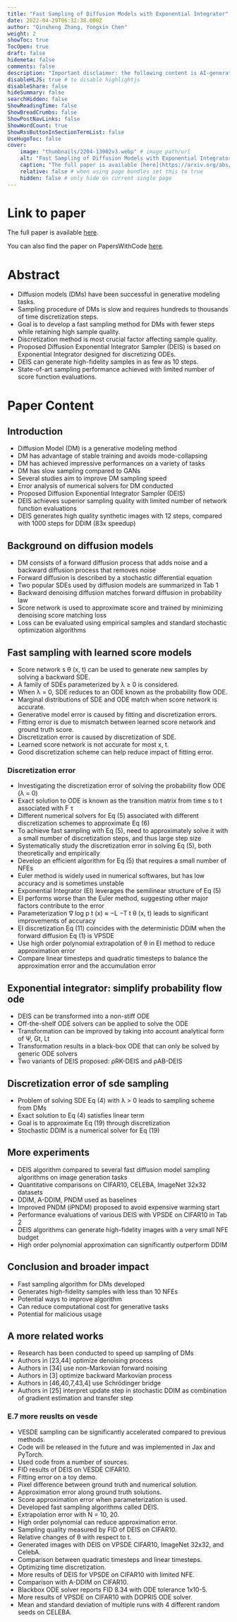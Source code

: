 ```yaml
---
title: "Fast Sampling of Diffusion Models with Exponential Integrator"
date: 2022-04-29T06:32:38.000Z
author: "Qinsheng Zhang, Yongxin Chen"
weight: 2
showToc: true
TocOpen: true
draft: false
hidemeta: false
comments: false
description: "Important disclaimer: the following content is AI-generated, please make sure to fact check the presented information by reading the full paper."
disableHLJS: true # to disable highlightjs
disableShare: false
hideSummary: false
searchHidden: false
ShowReadingTime: false
ShowBreadCrumbs: false
ShowPostNavLinks: false
ShowWordCount: true
ShowRssButtonInSectionTermList: false
UseHugoToc: false
cover:
    image: "thumbnails/2204-13902v3.webp" # image path/url
    alt: "Fast Sampling of Diffusion Models with Exponential Integrator" # alt text
    caption: "The full paper is available [here](https://arxiv.org/abs/2204.13902)." # display caption under cover
    relative: false # when using page bundles set this to true
    hidden: false # only hide on current single page
---
```


# Link to paper
The full paper is available [here](https://arxiv.org/abs/2204.13902).

You can also find the paper on PapersWithCode [here](https://paperswithcode.com/paper/fast-sampling-of-diffusion-models-with).

# Abstract
- Diffusion models (DMs) have been successful in generative modeling tasks.
- Sampling procedure of DMs is slow and requires hundreds to thousands of time discretization steps.
- Goal is to develop a fast sampling method for DMs with fewer steps while retaining high sample quality.
- Discretization method is most crucial factor affecting sample quality.
- Proposed Diffusion Exponential Integrator Sampler (DEIS) is based on Exponential Integrator designed for discretizing ODEs.
- DEIS can generate high-fidelity samples in as few as 10 steps.
- State-of-art sampling performance achieved with limited number of score function evaluations.

# Paper Content

## Introduction
- Diffusion Model (DM) is a generative modeling method
- DM has advantage of stable training and avoids mode-collapsing
- DM has achieved impressive performances on a variety of tasks
- DM has slow sampling compared to GANs
- Several studies aim to improve DM sampling speed
- Error analysis of numerical solvers for DM conducted
- Proposed Diffusion Exponential Integrator Sampler (DEIS)
- DEIS achieves superior sampling quality with limited number of network function evaluations
- DEIS generates high quality synthetic images with 12 steps, compared with 1000 steps for DDIM (83x speedup)

## Background on diffusion models
- DM consists of a forward diffusion process that adds noise and a backward diffusion process that removes noise
- Forward diffusion is described by a stochastic differential equation
- Two popular SDEs used by diffusion models are summarized in Tab 1
- Backward denoising diffusion matches forward diffusion in probability law
- Score network is used to approximate score and trained by minimizing denoising score matching loss
- Loss can be evaluated using empirical samples and standard stochastic optimization algorithms

## Fast sampling with learned score models
- Score network s θ (x, t) can be used to generate new samples by solving a backward SDE.
- A family of SDEs parameterized by λ ≥ 0 is considered.
- When λ = 0, SDE reduces to an ODE known as the probability flow ODE.
- Marginal distributions of SDE and ODE match when score network is accurate.
- Generative model error is caused by fitting and discretization errors.
- Fitting error is due to mismatch between learned score network and ground truth score.
- Discretization error is caused by discretization of SDE.
- Learned score network is not accurate for most x, t.
- Good discretization scheme can help reduce impact of fitting error.

### Discretization error
- Investigating the discretization error of solving the probability flow ODE (λ = 0)
- Exact solution to ODE is known as the transition matrix from time s to t associated with F τ
- Different numerical solvers for Eq (5) associated with different discretization schemes to approximate Eq (6)
- To achieve fast sampling with Eq (5), need to approximately solve it with a small number of discretization steps, and thus large step size
- Systematically study the discretization error in solving Eq (5), both theoretically and empirically
- Develop an efficient algorithm for Eq (5) that requires a small number of NFEs
- Euler method is widely used in numerical softwares, but has low accuracy and is sometimes unstable
- Exponential Integrator (EI) leverages the semilinear structure of Eq (5)
- EI performs worse than the Euler method, suggesting other major factors contribute to the error
- Parameterization ∇ log p t (x) ≈ −L −T t θ (x, t) leads to significant improvements of accuracy
- EI discretization Eq (11) coincides with the deterministic DDIM when the forward diffusion Eq (1) is VPSDE
- Use high order polynomial extrapolation of θ in EI method to reduce approximation error
- Compare linear timesteps and quadratic timesteps to balance the approximation error and the accumulation error

## Exponential integrator: simplify probability flow ode
- DEIS can be transformed into a non-stiff ODE
- Off-the-shelf ODE solvers can be applied to solve the ODE
- Transformation can be improved by taking into account analytical form of Ψ, Gt, Lt
- Transformation results in a black-box ODE that can only be solved by generic ODE solvers
- Two variants of DEIS proposed: ρRK-DEIS and ρAB-DEIS

## Discretization error of sde sampling
- Problem of solving SDE Eq (4) with λ > 0 leads to sampling scheme from DMs
- Exact solution to Eq (4) satisfies linear term
- Goal is to approximate Eq (19) through discretization
- Stochastic DDIM is a numerical solver for Eq (19)

## More experiments
- DEIS algorithm compared to several fast diffusion model sampling algorithms on image generation tasks
- Quantitative comparisons on CIFAR10, CELEBA, ImageNet 32x32 datasets
- DDIM, A-DDIM, PNDM used as baselines
- Improved PNDM (iPNDM) proposed to avoid expensive warming start
- Performance evaluations of various DEIS with VPSDE on CIFAR10 in Tab 2
- DEIS algorithms can generate high-fidelity images with a very small NFE budget
- High order polynomial approximation can significantly outperform DDIM

## Conclusion and broader impact
- Fast sampling algorithm for DMs developed
- Generates high-fidelity samples with less than 10 NFEs
- Potential ways to improve algorithm
- Can reduce computational cost for generative tasks
- Potential for malicious usage

## A more related works
- Research has been conducted to speed up sampling of DMs
- Authors in [23,44] optimize denoising process
- Authors in [34] use non-Markovian forward noising
- Authors in [3] optimize backward Markovian process
- Authors in [46,40,7,43,4] use Schrödinger bridge
- Authors in [25] interpret update step in stochastic DDIM as combination of gradient estimation and transfer step

### E.7 more reuslts on vesde
- VESDE sampling can be significantly accelerated compared to previous methods.
- Code will be released in the future and was implemented in Jax and PyTorch.
- Used code from a number of sources.
- FID results of DEIS on VESDE CIFAR10.
- Fitting error on a toy demo.
- Pixel difference between ground truth and numerical solution.
- Approximation error along ground truth solutions.
- Score approximation error when parameterization is used.
- Developed fast sampling algorithms called DEIS.
- Extrapolation error with N = 10, 20.
- High order polynomial can reduce approximation error.
- Sampling quality measured by FID of DEIS on CIFAR10.
- Relative changes of θ with respect to t.
- Generated images with DEIS on VPSDE CIFAR10, ImageNet 32x32, and CelebA.
- Comparison between quadratic timesteps and linear timesteps.
- Optimizing time discretization.
- More results of DEIS for VPSDE on CIFAR10 with limited NFE.
- Comparison with A-DDIM on CIFAR10.
- Blackbox ODE solver reports FID 8.34 with ODE tolerance 1x10-5.
- More results of VPSDE on CIFAR10 with DOPRI5 ODE solver.
- Mean and standard deviation of multiple runs with 4 different random seeds on CELEBA.
